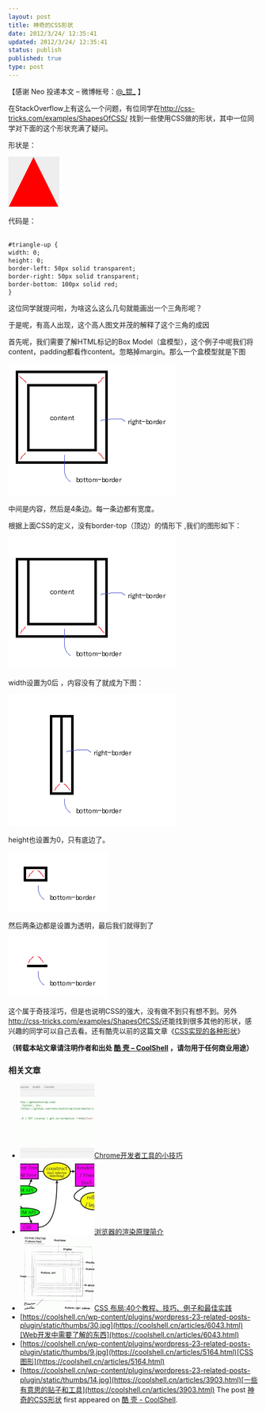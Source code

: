 ```yaml
---
layout: post
title: 神奇的CSS形状
date: 2012/3/24/ 12:35:41
updated: 2012/3/24/ 12:35:41
status: publish
published: true
type: post
---
```


【感谢 Neo 投递本文 – 微博帐号：[@\_锟\_](http://weibo.com/gandalfthegrey "_锟_") 】


在StackOverflow上有这么一个问题，有位同学在<http://css-tricks.com/examples/ShapesOfCSS/> 找到一些使用CSS做的形状，其中一位同学对下面的这个形状充满了疑问。


形状是：


![](../wp-content/uploads/2012/03/a.png)


代码是：



```

#triangle-up {
width: 0;
height: 0;
border-left: 50px solid transparent;
border-right: 50px solid transparent;
border-bottom: 100px solid red;
}

```

这位同学就提问啦，为啥这么这么几句就能画出一个三角形呢？  

于是呢，有高人出现，这个高人图文并茂的解释了这个三角的成因


  

首先呢，我们需要了解HTML标记的Box Model（盒模型），这个例子中呢我们将content，padding都看作content。忽略掉margin。那么一个盒模型就是下图


![](../wp-content/uploads/2012/03/b.png)


中间是内容，然后是4条边。每一条边都有宽度。  

根据上面CSS的定义，没有border-top（顶边）的情形下 ,我们的图形如下：


![](../wp-content/uploads/2012/03/c.png)


width设置为0后 ，内容没有了就成为下图：


![](../wp-content/uploads/2012/03/d.png)


height也设置为0，只有底边了。


![](../wp-content/uploads/2012/03/e.png)


然后两条边都是设置为透明，最后我们就得到了


![](../wp-content/uploads/2012/03/f.png)


这个属于奇技淫巧，但是也说明CSS的强大，没有做不到只有想不到。另外<http://css-tricks.com/examples/ShapesOfCSS/>还能找到很多其他的形状，感兴趣的同学可以自己去看。还有酷壳以前的这篇文章《[CSS实现的各种形状](https://coolshell.cn/articles/5164.html "CSS图形")》



**（转载本站文章请注明作者和出处 [酷 壳 – CoolShell](https://coolshell.cn/) ，请勿用于任何商业用途）**



### 相关文章

* [![Chrome开发者工具的小技巧](../wp-content/uploads/2017/01/pretty-code-150x150.gif)](https://coolshell.cn/articles/17634.html)[Chrome开发者工具的小技巧](https://coolshell.cn/articles/17634.html)
* [![浏览器的渲染原理简介](../wp-content/uploads/2013/05/Render-Process-150x150.jpg)](https://coolshell.cn/articles/9666.html)[浏览器的渲染原理简介](https://coolshell.cn/articles/9666.html)
* [![CSS 布局:40个教程、技巧、例子和最佳实践](../wp-content/uploads/2012/03/css-layouts-150x150.gif)](https://coolshell.cn/articles/6840.html)[CSS 布局:40个教程、技巧、例子和最佳实践](https://coolshell.cn/articles/6840.html)
* [https://coolshell.cn/wp-content/plugins/wordpress-23-related-posts-plugin/static/thumbs/30.jpg](https://coolshell.cn/articles/6043.html)[Web开发中需要了解的东西](https://coolshell.cn/articles/6043.html)
* [https://coolshell.cn/wp-content/plugins/wordpress-23-related-posts-plugin/static/thumbs/9.jpg](https://coolshell.cn/articles/5164.html)[CSS图形](https://coolshell.cn/articles/5164.html)
* [https://coolshell.cn/wp-content/plugins/wordpress-23-related-posts-plugin/static/thumbs/14.jpg](https://coolshell.cn/articles/3903.html)[一些有意思的贴子和工具](https://coolshell.cn/articles/3903.html)
The post [神奇的CSS形状](https://coolshell.cn/articles/6913.html) first appeared on [酷 壳 - CoolShell](https://coolshell.cn).